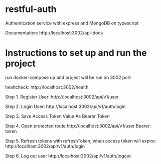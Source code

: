 # restful-auth
Authentication service with express and MongoDB on typescript

Documentation:  http://localhost:3002/api-docs

# Instructions to set up and run the project
run docker-compose up and project will be run on 3002 port

healtcheck: http://localhost:3002/health

Step 1. Register User: http://localhost:3002/api/v1/user

Step 2. Login User: http://localhost:3002/api/v1/auth/login

Step 3. Save Access Token Value As Bearer Token

Step 4. Open protected route http://localhost:3002/api/v1/user Bearer: token

Step 5. Refresh tokens with refreshToken, when access token will expire: http://localhost:3002/api/v1/auth/login

Step 6. Log out user http://localhost:3002/api/v1/auth/logout
